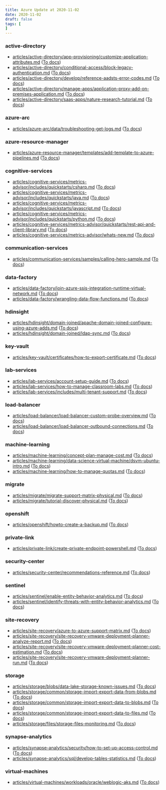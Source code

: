 ```yaml
---
title: Azure Update at 2020-11-02
date: 2020-11-02
draft: false
tags: [
]
---
```


### active-directory
- [articles/active-directory/app-provisioning/customize-application-attributes.md](https://github.com/MicrosoftDocs/azure-docs/compare/410596c..5358ef8#diff-dfefb7aee25c86370dfa54fd38bbb5605193785f31013cc6a1ebe27ed0cb47ca) ([To docs](https://docs.microsoft.com/en-us/azure/active-directory/app-provisioning/customize-application-attributes?WT.mc_id=AZ-MVP-5003408))
- [articles/active-directory/conditional-access/block-legacy-authentication.md](https://github.com/MicrosoftDocs/azure-docs/compare/410596c..5358ef8#diff-6400b9b0cfc719ab091279306eb252f481d0edf1fb73cc24a1dc4c6e32a71e9c) ([To docs](https://docs.microsoft.com/en-us/azure/active-directory/conditional-access/block-legacy-authentication?WT.mc_id=AZ-MVP-5003408))
- [articles/active-directory/develop/reference-aadsts-error-codes.md](https://github.com/MicrosoftDocs/azure-docs/compare/410596c..5358ef8#diff-927480d6a4a3af7cd4c67e04c5bd68135fb8eeb1dc9a074d369a4b53d17e3064) ([To docs](https://docs.microsoft.com/en-us/azure/active-directory/develop/reference-aadsts-error-codes?WT.mc_id=AZ-MVP-5003408))
- [articles/active-directory/manage-apps/application-proxy-add-on-premises-application.md](https://github.com/MicrosoftDocs/azure-docs/compare/410596c..5358ef8#diff-bb782a0b66cdebc7f6e98545f673d67f519ebf498443e83cc5472dce98b36174) ([To docs](https://docs.microsoft.com/en-us/azure/active-directory/manage-apps/application-proxy-add-on-premises-application?WT.mc_id=AZ-MVP-5003408))
- [articles/active-directory/saas-apps/nature-research-tutorial.md](https://github.com/MicrosoftDocs/azure-docs/compare/410596c..5358ef8#diff-216c7d663e6766e480367fe09760617ad98f29d3789f4cec1df6f91d9b2eed3a) ([To docs](https://docs.microsoft.com/en-us/azure/active-directory/saas-apps/nature-research-tutorial?WT.mc_id=AZ-MVP-5003408))
    
### azure-arc
- [articles/azure-arc/data/troubleshooting-get-logs.md](https://github.com/MicrosoftDocs/azure-docs/compare/410596c..5358ef8#diff-e38862b489593d44fa3af0e5880528b4911072fed3db66281dec45b374a7dd10) ([To docs](https://docs.microsoft.com/en-us/azure/azure-arc/data/troubleshooting-get-logs?WT.mc_id=AZ-MVP-5003408))
    
### azure-resource-manager
- [articles/azure-resource-manager/templates/add-template-to-azure-pipelines.md](https://github.com/MicrosoftDocs/azure-docs/compare/410596c..5358ef8#diff-aeee7c7d6ad96a8ac9155e21ab1c7f5f50e45f15551f23180930f5f87731befd) ([To docs](https://docs.microsoft.com/en-us/azure/azure-resource-manager/templates/add-template-to-azure-pipelines?WT.mc_id=AZ-MVP-5003408))
    
### cognitive-services
- [articles/cognitive-services/metrics-advisor/includes/quickstarts/csharp.md](https://github.com/MicrosoftDocs/azure-docs/compare/410596c..5358ef8#diff-a30aed78f93699ed2c45b5aaf0007e440fb010b03114e44431f7e0ea7dee7ffa) ([To docs](https://docs.microsoft.com/en-us/azure/cognitive-services/metrics-advisor/includes/quickstarts/csharp?WT.mc_id=AZ-MVP-5003408))
- [articles/cognitive-services/metrics-advisor/includes/quickstarts/java.md](https://github.com/MicrosoftDocs/azure-docs/compare/410596c..5358ef8#diff-0fcd68dbbf943477c85604f13d9ca064eddb807777ece56b8c0f635f30ce3d7d) ([To docs](https://docs.microsoft.com/en-us/azure/cognitive-services/metrics-advisor/includes/quickstarts/java?WT.mc_id=AZ-MVP-5003408))
- [articles/cognitive-services/metrics-advisor/includes/quickstarts/javascript.md](https://github.com/MicrosoftDocs/azure-docs/compare/410596c..5358ef8#diff-ba279be6d6c02669855865bfb810446c8d4db840c8f1d5af6d10195e2d88af78) ([To docs](https://docs.microsoft.com/en-us/azure/cognitive-services/metrics-advisor/includes/quickstarts/javascript?WT.mc_id=AZ-MVP-5003408))
- [articles/cognitive-services/metrics-advisor/includes/quickstarts/python.md](https://github.com/MicrosoftDocs/azure-docs/compare/410596c..5358ef8#diff-309ace99f604800b485120b79d94f5a903d04ada7406c89929a578512c779d85) ([To docs](https://docs.microsoft.com/en-us/azure/cognitive-services/metrics-advisor/includes/quickstarts/python?WT.mc_id=AZ-MVP-5003408))
- [articles/cognitive-services/metrics-advisor/quickstarts/rest-api-and-client-library.md](https://github.com/MicrosoftDocs/azure-docs/compare/410596c..5358ef8#diff-94db8c497b61aed482761c9e638542a931ca7a308759dad73b273ca0905fdd81) ([To docs](https://docs.microsoft.com/en-us/azure/cognitive-services/metrics-advisor/quickstarts/rest-api-and-client-library?WT.mc_id=AZ-MVP-5003408))
- [articles/cognitive-services/metrics-advisor/whats-new.md](https://github.com/MicrosoftDocs/azure-docs/compare/410596c..5358ef8#diff-78c9b2ab6206625ef8ec7f19eefd207cc121f7b857783c45551ab7dafc673582) ([To docs](https://docs.microsoft.com/en-us/azure/cognitive-services/metrics-advisor/whats-new?WT.mc_id=AZ-MVP-5003408))
    
### communication-services
- [articles/communication-services/samples/calling-hero-sample.md](https://github.com/MicrosoftDocs/azure-docs/compare/410596c..5358ef8#diff-694281a1f615a3d41d409625f9de21523cadfd15e99b0315152022042e3e85a3) ([To docs](https://docs.microsoft.com/en-us/azure/communication-services/samples/calling-hero-sample?WT.mc_id=AZ-MVP-5003408))
    
### data-factory
- [articles/data-factory/join-azure-ssis-integration-runtime-virtual-network.md](https://github.com/MicrosoftDocs/azure-docs/compare/410596c..5358ef8#diff-4db089c7c58907eac59480e43ed1cf3a1910444758b8579d35fa92a547507e9e) ([To docs](https://docs.microsoft.com/en-us/azure/data-factory/join-azure-ssis-integration-runtime-virtual-network?WT.mc_id=AZ-MVP-5003408))
- [articles/data-factory/wrangling-data-flow-functions.md](https://github.com/MicrosoftDocs/azure-docs/compare/410596c..5358ef8#diff-b9496013b7f603c42010530444a46ea021a171ab53dc21a071d1ab5720db0320) ([To docs](https://docs.microsoft.com/en-us/azure/data-factory/wrangling-data-flow-functions?WT.mc_id=AZ-MVP-5003408))
    
### hdinsight
- [articles/hdinsight/domain-joined/apache-domain-joined-configure-using-azure-adds.md](https://github.com/MicrosoftDocs/azure-docs/compare/410596c..5358ef8#diff-7074b4756a215eae33da73c53655181c00f11cc8790270d9427c62c7311843aa) ([To docs](https://docs.microsoft.com/en-us/azure/hdinsight/domain-joined/apache-domain-joined-configure-using-azure-adds?WT.mc_id=AZ-MVP-5003408))
- [articles/hdinsight/domain-joined/ldap-sync.md](https://github.com/MicrosoftDocs/azure-docs/compare/410596c..5358ef8#diff-44ab4c0d931409160ff5b2d9c8273db8a2e60c48ae0efee2471a429a8675eee3) ([To docs](https://docs.microsoft.com/en-us/azure/hdinsight/domain-joined/ldap-sync?WT.mc_id=AZ-MVP-5003408))
    
### key-vault
- [articles/key-vault/certificates/how-to-export-certificate.md](https://github.com/MicrosoftDocs/azure-docs/compare/410596c..5358ef8#diff-a6a995e2cfef26ca8feb70293e03ee561dd3e8177d318675d205cff1f40f7c81) ([To docs](https://docs.microsoft.com/en-us/azure/key-vault/certificates/how-to-export-certificate?WT.mc_id=AZ-MVP-5003408))
    
### lab-services
- [articles/lab-services/account-setup-guide.md](https://github.com/MicrosoftDocs/azure-docs/compare/410596c..5358ef8#diff-aef68b7971aec81ece6287c662b9d285e1e55122f329870c9404713ae40c4421) ([To docs](https://docs.microsoft.com/en-us/azure/lab-services/account-setup-guide?WT.mc_id=AZ-MVP-5003408))
- [articles/lab-services/how-to-manage-classroom-labs.md](https://github.com/MicrosoftDocs/azure-docs/compare/410596c..5358ef8#diff-1078d74f6c2b04befee7d216159b9eb672fad37dada8d615509a3075715fe3e6) ([To docs](https://docs.microsoft.com/en-us/azure/lab-services/how-to-manage-classroom-labs?WT.mc_id=AZ-MVP-5003408))
- [articles/lab-services/includes/multi-tenant-support.md](https://github.com/MicrosoftDocs/azure-docs/compare/410596c..5358ef8#diff-8f96b73a9ecedad857ff55d5107f8375095630e0bc872d28956cb427f92f5512) ([To docs](https://docs.microsoft.com/en-us/azure/lab-services/includes/multi-tenant-support?WT.mc_id=AZ-MVP-5003408))
    
### load-balancer
- [articles/load-balancer/load-balancer-custom-probe-overview.md](https://github.com/MicrosoftDocs/azure-docs/compare/410596c..5358ef8#diff-6adeefb44ed861b45abfae44e88091c3b3facc6a4da1708444d75a639bf16eee) ([To docs](https://docs.microsoft.com/en-us/azure/load-balancer/load-balancer-custom-probe-overview?WT.mc_id=AZ-MVP-5003408))
- [articles/load-balancer/load-balancer-outbound-connections.md](https://github.com/MicrosoftDocs/azure-docs/compare/410596c..5358ef8#diff-49a604c993d8d26412d875ce27741a785a2a654b2958804296556a2037f85e7d) ([To docs](https://docs.microsoft.com/en-us/azure/load-balancer/load-balancer-outbound-connections?WT.mc_id=AZ-MVP-5003408))
    
### machine-learning
- [articles/machine-learning/concept-plan-manage-cost.md](https://github.com/MicrosoftDocs/azure-docs/compare/410596c..5358ef8#diff-740ff69f590ff846cb943585910a3a2f617cdbf6b99aa9b4a6ade1537a1c7065) ([To docs](https://docs.microsoft.com/en-us/azure/machine-learning/concept-plan-manage-cost?WT.mc_id=AZ-MVP-5003408))
- [articles/machine-learning/data-science-virtual-machine/dsvm-ubuntu-intro.md](https://github.com/MicrosoftDocs/azure-docs/compare/410596c..5358ef8#diff-e96d3cc462073357dd1ca6e9174d5e587e713e299cf56428d0ed20eea430a062) ([To docs](https://docs.microsoft.com/en-us/azure/machine-learning/data-science-virtual-machine/dsvm-ubuntu-intro?WT.mc_id=AZ-MVP-5003408))
- [articles/machine-learning/how-to-manage-quotas.md](https://github.com/MicrosoftDocs/azure-docs/compare/410596c..5358ef8#diff-99ae67389a95613b08d89e60cc605144b86b4bb8940c7bf13b79df402fbbdc94) ([To docs](https://docs.microsoft.com/en-us/azure/machine-learning/how-to-manage-quotas?WT.mc_id=AZ-MVP-5003408))
    
### migrate
- [articles/migrate/migrate-support-matrix-physical.md](https://github.com/MicrosoftDocs/azure-docs/compare/410596c..5358ef8#diff-9d1528b3f9dbe07a69d5cec6472c73c2780ed76b599ec72e1e0915bb34db6d1b) ([To docs](https://docs.microsoft.com/en-us/azure/migrate/migrate-support-matrix-physical?WT.mc_id=AZ-MVP-5003408))
- [articles/migrate/tutorial-discover-physical.md](https://github.com/MicrosoftDocs/azure-docs/compare/410596c..5358ef8#diff-1d07a3331262f97b3648b444ac8d59ff3ea7428e61edb0a68678442ecb69d244) ([To docs](https://docs.microsoft.com/en-us/azure/migrate/tutorial-discover-physical?WT.mc_id=AZ-MVP-5003408))
    
### openshift
- [articles/openshift/howto-create-a-backup.md](https://github.com/MicrosoftDocs/azure-docs/compare/410596c..5358ef8#diff-2a0d38cc547a41520def235fcaebbbe7328c3432155524fd3d30f6f5bdec0f84) ([To docs](https://docs.microsoft.com/en-us/azure/openshift/howto-create-a-backup?WT.mc_id=AZ-MVP-5003408))
    
### private-link
- [articles/private-link/create-private-endpoint-powershell.md](https://github.com/MicrosoftDocs/azure-docs/compare/410596c..5358ef8#diff-96176d9c7dada3f5471079477e10311804282fd4f67dbf003e736b9c62129132) ([To docs](https://docs.microsoft.com/en-us/azure/private-link/create-private-endpoint-powershell?WT.mc_id=AZ-MVP-5003408))
    
### security-center
- [articles/security-center/recommendations-reference.md](https://github.com/MicrosoftDocs/azure-docs/compare/410596c..5358ef8#diff-3b2dde17bf21b2550fd6af97d102aebfbd7c941ab7a4ddae296227569d83f286) ([To docs](https://docs.microsoft.com/en-us/azure/security-center/recommendations-reference?WT.mc_id=AZ-MVP-5003408))
    
### sentinel
- [articles/sentinel/enable-entity-behavior-analytics.md](https://github.com/MicrosoftDocs/azure-docs/compare/410596c..5358ef8#diff-faae89d48748e2b486a8ec62dabce97883afcce791dd4f7b91d68ce898fe1331) ([To docs](https://docs.microsoft.com/en-us/azure/sentinel/enable-entity-behavior-analytics?WT.mc_id=AZ-MVP-5003408))
- [articles/sentinel/identify-threats-with-entity-behavior-analytics.md](https://github.com/MicrosoftDocs/azure-docs/compare/410596c..5358ef8#diff-aace46b853f88802a3f5e3132ed277772748e68294c732cccff1b499854832dd) ([To docs](https://docs.microsoft.com/en-us/azure/sentinel/identify-threats-with-entity-behavior-analytics?WT.mc_id=AZ-MVP-5003408))
    
### site-recovery
- [articles/site-recovery/azure-to-azure-support-matrix.md](https://github.com/MicrosoftDocs/azure-docs/compare/410596c..5358ef8#diff-c7cf07df115203dfbda80870ba98a7a39980de6fcad6dc52521003703ab8a0b7) ([To docs](https://docs.microsoft.com/en-us/azure/site-recovery/azure-to-azure-support-matrix?WT.mc_id=AZ-MVP-5003408))
- [articles/site-recovery/site-recovery-vmware-deployment-planner-analyze-report.md](https://github.com/MicrosoftDocs/azure-docs/compare/410596c..5358ef8#diff-980e32001e36c42252464028ea77edc8061d6e9e01f5ba097493c5c78f74026e) ([To docs](https://docs.microsoft.com/en-us/azure/site-recovery/site-recovery-vmware-deployment-planner-analyze-report?WT.mc_id=AZ-MVP-5003408))
- [articles/site-recovery/site-recovery-vmware-deployment-planner-cost-estimation.md](https://github.com/MicrosoftDocs/azure-docs/compare/410596c..5358ef8#diff-7e36890dc4093048a54f307172db3bcd94bcc58589eac8c9e79ac1dc7d8e12bc) ([To docs](https://docs.microsoft.com/en-us/azure/site-recovery/site-recovery-vmware-deployment-planner-cost-estimation?WT.mc_id=AZ-MVP-5003408))
- [articles/site-recovery/site-recovery-vmware-deployment-planner-run.md](https://github.com/MicrosoftDocs/azure-docs/compare/410596c..5358ef8#diff-c4061c186576b140fb4700fae3ad0716117f6d4f57b79487348c21841b72a6dd) ([To docs](https://docs.microsoft.com/en-us/azure/site-recovery/site-recovery-vmware-deployment-planner-run?WT.mc_id=AZ-MVP-5003408))
    
### storage
- [articles/storage/blobs/data-lake-storage-known-issues.md](https://github.com/MicrosoftDocs/azure-docs/compare/410596c..5358ef8#diff-26e5fe28e8ba3b305cee30a2be8c08ac7ee711738ad906617082c471b7f6df22) ([To docs](https://docs.microsoft.com/en-us/azure/storage/blobs/data-lake-storage-known-issues?WT.mc_id=AZ-MVP-5003408))
- [articles/storage/common/storage-import-export-data-from-blobs.md](https://github.com/MicrosoftDocs/azure-docs/compare/410596c..5358ef8#diff-ff8ad971fd96b4c6fa8ec7da6502c8761cd2c114825eccf3666f0f52778745c7) ([To docs](https://docs.microsoft.com/en-us/azure/storage/common/storage-import-export-data-from-blobs?WT.mc_id=AZ-MVP-5003408))
- [articles/storage/common/storage-import-export-data-to-blobs.md](https://github.com/MicrosoftDocs/azure-docs/compare/410596c..5358ef8#diff-9604c222b7b908307a5570c557acd3f6705c3fc38ed54fbc315e71f34b7b5a58) ([To docs](https://docs.microsoft.com/en-us/azure/storage/common/storage-import-export-data-to-blobs?WT.mc_id=AZ-MVP-5003408))
- [articles/storage/common/storage-import-export-data-to-files.md](https://github.com/MicrosoftDocs/azure-docs/compare/410596c..5358ef8#diff-9ce894f22d7f93433281ff5754e5c0202b67afcdd7d6d17b098d151751ea43a8) ([To docs](https://docs.microsoft.com/en-us/azure/storage/common/storage-import-export-data-to-files?WT.mc_id=AZ-MVP-5003408))
- [articles/storage/files/storage-files-monitoring.md](https://github.com/MicrosoftDocs/azure-docs/compare/410596c..5358ef8#diff-532d710f0951dd9b9f97ec1875539af2a4db2e66a8c2b08f9ab173acb9c0ca15) ([To docs](https://docs.microsoft.com/en-us/azure/storage/files/storage-files-monitoring?WT.mc_id=AZ-MVP-5003408))
    
### synapse-analytics
- [articles/synapse-analytics/security/how-to-set-up-access-control.md](https://github.com/MicrosoftDocs/azure-docs/compare/410596c..5358ef8#diff-821a31d183048c08415a7dc4194bfa7f29df9b9b90da6957bc482eda5e7fdadc) ([To docs](https://docs.microsoft.com/en-us/azure/synapse-analytics/security/how-to-set-up-access-control?WT.mc_id=AZ-MVP-5003408))
- [articles/synapse-analytics/sql/develop-tables-statistics.md](https://github.com/MicrosoftDocs/azure-docs/compare/410596c..5358ef8#diff-aea8045da47a5273fe99a14640d4d226e57e2c64f6896f7537719fe2dd136ecb) ([To docs](https://docs.microsoft.com/en-us/azure/synapse-analytics/sql/develop-tables-statistics?WT.mc_id=AZ-MVP-5003408))
    
### virtual-machines
- [articles/virtual-machines/workloads/oracle/weblogic-aks.md](https://github.com/MicrosoftDocs/azure-docs/compare/410596c..5358ef8#diff-bea79a681c09a54aacb415299b80536ecdb5af9958154c5bfe7e7fc2992aabe6) ([To docs](https://docs.microsoft.com/en-us/azure/virtual-machines/workloads/oracle/weblogic-aks?WT.mc_id=AZ-MVP-5003408))
    
